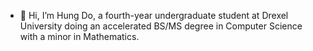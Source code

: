 - 👋 Hi, I’m Hung Do, a fourth-year undergraduate student at Drexel University doing an accelerated BS/MS degree in Computer Science with a minor in Mathematics.
